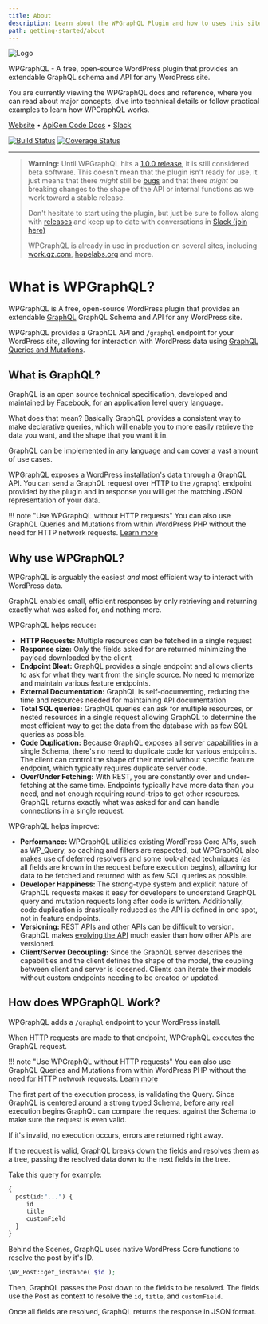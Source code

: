 ```yaml
---
title: About
description: Learn about the WPGraphQL Plugin and how to uses this site
path: getting-started/about
---
```


![Logo](https://www.wpgraphql.com/wp-content/uploads/2017/06/wpgraphql-logo-e1502819081849.png)

WPGraphQL - A free, open-source WordPress plugin that provides an extendable GraphQL schema and API for any WordPress site.

You are currently viewing the WPGraphQL docs and reference, where you can read about major concepts, dive into technical details or follow practical examples to learn how WPGraphQL works.

<a href="https://www.wpgraphql.com" target="_blank">Website</a> • <a href="https://wp-graphql.github.io/wp-graphql-api-docs/" target="_blank">ApiGen Code Docs</a> • <a href="https://wpgql-slack.herokuapp.com/" target="_blank">Slack</a>

[![Build Status](https://travis-ci.org/wp-graphql/wp-graphql.svg?branch=master)](https://travis-ci.org/wp-graphql/wp-graphql)
[![Coverage Status](https://coveralls.io/repos/github/wp-graphql/wp-graphql/badge.svg?branch=master)](https://coveralls.io/github/wp-graphql/wp-graphql?branch=master)

----

>**Warning:**
> Until WPGraphQL hits a [1.0.0 release](contributing.md), it is still considered beta software. This doesn't mean that the plugin isn't ready for use, it just means that there _might_ still be [bugs](https://github.com/wp-graphql/wp-graphql) and that there _might_ be breaking changes to the shape of the API or internal functions as we work toward a stable release. 
>
> Don't hesitate to start using the plugin, but just be sure to follow along with [releases](https://github.com/wp-graphql/wp-graphql/releases) 
> and keep up to date with conversations in [Slack \(join here\)](https://wpgraphql.com/community) 
>    
> WPGraphQL is already in use in production on several sites, including [work.qz.com](https://work.qz.com), [hopelabs.org](http://hopelabs.org) and more.


# What is WPGraphQL?

WPGraphQL is A free, open-source WordPress plugin that provides an extendable [GraphQL](http://graphql.org) GraphQL Schema and API for any WordPress site.

WPGraphQL provides a GraphQL API and `/graphql` endpoint for your WordPress site, allowing for interaction with WordPress data using [GraphQL Queries and Mutations](http://graphql.org/learn/queries/).

## What is GraphQL?

GraphQL is an open source technical specification, developed and maintained by Facebook, for an application level query language. 

What does that mean? Basically GraphQL provides a consistent way to make declarative queries, which will enable you to more easily retrieve the data you want, and the shape that you want it in. 

GraphQL can be implemented in any language and can cover a vast amount of use cases. 

WPGraphQL exposes a WordPress installation's data through a GraphQL API. You can send a GraphQL request over HTTP to the `/graphql` endpoint provided by the plugin and in response you will get the matching JSON representation of your data.

!!! note "Use WPGraphQL without HTTP requests"
    You can also use GraphQL Queries and Mutations from within WordPress PHP without the need for HTTP network requests. [Learn more](tutorials/use-graphql-in-php-without-http-request.md)

## Why use WPGraphQL?

WPGraphQL is arguably the easiest _and_ most efficient way to interact with WordPress data.

GraphQL enables small, efficient responses by only retrieving and returning exactly what was asked for, and nothing more.

WPGraphQL helps reduce:

- **HTTP Requests:** Multiple resources can be fetched in a single request
- **Response size:** Only the fields asked for are returned minimizing the payload downloaded by the client
- **Endpoint Bloat:** GraphQL provides a single endpoint and allows clients to ask for what they want from the single source. No need to memorize and maintain various feature endpoints.
- **External Documentation:** GraphQL is self-documenting, reducing the time and resources needed for maintaining API documentation
- **Total SQL queries:** GraphQL queries can ask for multiple resources, or nested resources in a single request allowing GraphQL to determine the most efficient way to get the data from the database with as few SQL queries as possible.
- **Code Duplication:** Because GraphQL exposes all server capabilities in a single Schema, there's no need to duplicate code for various endpoints. The client can control the shape of their model without specific feature endpoint, which typically requires duplicate server code.
- **Over/Under Fetching:** With REST, you are constantly over and under-fetching at the same time. Endpoints typically have more data than you need, and not enough requiring round-trips to get other resources. GraphQL returns exactly what was asked for and can handle connections in a single request.

WPGraphQL helps improve:

- **Performance:** WPGraphQL utilizies existing WordPress Core APIs, such as WP_Query, so caching and filters are respected, but WPGraphQL also makes use of deferred resolvers and some look-ahead techniques (as all fields are known in the request before execution begins), allowing for data to be fetched and returned with as few SQL queries as possible. 
- **Developer Happiness:** The strong-type system and explicit nature of GraphQL requests makes it easy for developers to understand GraphQL query and mutation requests long after code is written. Additionally, code duplication is drastically reduced as the API is defined in one spot, not in feature endpoints.
- **Versioning:** REST APIs and other APIs can be difficult to version. GraphQL makes [evolving the API](http://graphql.org/#without-versions) much easier than how other APIs are versioned. 
- **Client/Server Decoupling:** Since the GraphQL server describes the capabilities and the client defines the shape of the model, the coupling between client and server is loosened. Clients can iterate their models without custom endpoints needing to be created or updated.

## How does WPGraphQL Work?

WPGraphQL adds a `/graphql` endpoint to your WordPress install. 

When HTTP requests are made to that endpoint, WPGraphQL executes the GraphQL request. 

!!! note "Use WPGraphQL without HTTP requests"
    You can also use GraphQL Queries and Mutations from within WordPress PHP without the need for HTTP network requests. [Learn more](tutorials/use-graphql-in-php-without-http-request.md)

The first part of the execution process, is validating the Query. Since GraphQL is centered around a strong typed Schema, before any real execution begins GraphQL can compare the request against the Schema to make sure the request is even valid. 

If it's invalid, no execution occurs, errors are returned right away. 

If the request is valid, GraphQL breaks down the fields and resolves them as a tree, passing the resolved data down to the next fields in the tree. 

Take this query for example: 

```graphql
{
  post(id:"...") {
     id
     title
     customField
  }
}
```

Behind the Scenes, GraphQL uses native WordPress Core functions to resolve the post by it's ID. 

```php
\WP_Post::get_instance( $id );
```

Then, GraphQL passes the Post down to the fields to be resolved. The fields use the Post as context to resolve the `id`, `title`, and `customField`. 

Once all fields are resolved, GraphQL returns the response in JSON format. 
